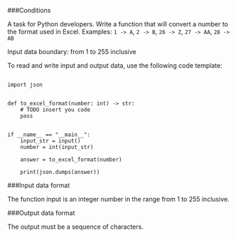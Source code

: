 ###Conditions

A task for Python developers. Write a function that will convert a number to the format used in Excel.
Examples:
`1 -> A`, `2 -> B`, `26 -> Z`, `27 -> AA`, `28 -> AB`

Input data boundary:
from 1 to 255 inclusive

To read and write input and output data, use the following code template:

```

import json


def to_excel_format(number: int) -> str:
    # TODO insert you code
    pass


if __name__ == "__main__":
    input_str = input()
    number = int(input_str)

    answer = to_excel_format(number)

    print(json.dumps(answer))

```
###Input data format

The function input is an integer number in the range from 1 to 255 inclusive.

###Output data format

The output must be a sequence of characters.